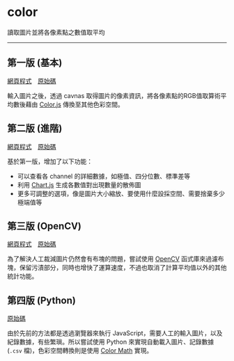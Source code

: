 # color
讀取圖片並將各像素點之數值取平均

---

## 第一版 (基本)
[網頁程式](https://color.hijimmy.tk/basic)&emsp;[原始碼](js/basic.js)

輸入圖片之後，透過 cavnas 取得圖片的像素資訊，將各像素點的RGB值取算術平均數後藉由 [Color.js](https://colorjs.io/) 傳換至其他色彩空間。

## 第二版 (進階)
[網頁程式](https://color.hijimmy.tk/advanced)&emsp;[原始碼](js/advanced.js)

基於第一版，增加了以下功能：
  - 可以查看各 channel 的詳細數據，如極值、四分位數、標準差等
  - 利用 [Chart.js](https://www.chartjs.org/) 生成各數值對出現數量的散佈圖
  - 更多可調整的選項，像是圖片大小縮放、要使用什麼設採空間、需要捨棄多少極端值等

## 第三版 (OpenCV)
[網頁程式](https://color.hijimmy.tk/opencv)&emsp;[原始碼](js/opencv.js)

為了解決人工裁減圖片仍然會有布塊的問題，嘗試使用 [OpenCV](https://opencv.org/) 函式庫來過濾布塊，保留污漬部分，同時也增快了運算速度，不過也取消了計算平均值以外的其他統計功能。

## 第四版 (Python)
[原始碼](py/process.py)

由於先前的方法都是透過瀏覽器來執行 JavaScript，需要人工的輸入圖片，以及紀錄數據，有些繁瑣。所以嘗試使用 Python 來實現自動載入圖片、記錄數據(`.csv` 檔)，色彩空間轉換則是使用 [Color Math](https://python-colormath.readthedocs.io/)</a> 實現。